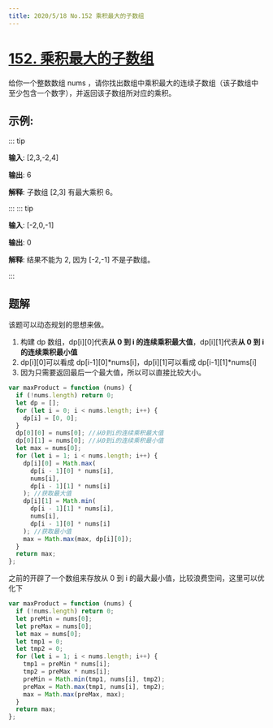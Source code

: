 ```yaml
---
title: 2020/5/18 No.152 乘积最大的子数组
---
```


# [152. 乘积最大的子数组](https://leetcode-cn.com/problems/maximum-product-subarray/)

给你一个整数数组 nums ，请你找出数组中乘积最大的连续子数组（该子数组中至少包含一个数字），并返回该子数组所对应的乘积。

## 示例:

::: tip

**输入**: [2,3,-2,4]

**输出**: 6

**解释**: 子数组 [2,3] 有最大乘积 6。

:::
::: tip

**输入**: [-2,0,-1]

**输出**: 0

**解释**: 结果不能为 2, 因为 [-2,-1] 不是子数组。

:::

## 题解

该题可以动态规划的思想来做。

1. 构建 dp 数组，dp[i][0]代表**从 0 到 i 的连续乘积最大值**，dp[i][1]代表**从 0 到 i 的连续乘积最小值**
2. dp[i][0]可以看成 dp[i-1][0]*nums[i]，dp[i][1]可以看成 dp[i-1][1]*nums[i]
3. 因为只需要返回最后一个最大值，所以可以直接比较大小。

```js
var maxProduct = function (nums) {
  if (!nums.length) return 0;
  let dp = [];
  for (let i = 0; i < nums.length; i++) {
    dp[i] = [0, 0];
  }
  dp[0][0] = nums[0]; //从0到i的连续乘积最大值
  dp[0][1] = nums[0]; //从0到i的连续乘积最小值
  let max = nums[0];
  for (let i = 1; i < nums.length; i++) {
    dp[i][0] = Math.max(
      dp[i - 1][0] * nums[i],
      nums[i],
      dp[i - 1][1] * nums[i]
    ); //获取最大值
    dp[i][1] = Math.min(
      dp[i - 1][1] * nums[i],
      nums[i],
      dp[i - 1][0] * nums[i]
    ); //获取最小值
    max = Math.max(max, dp[i][0]);
  }
  return max;
};
```

之前的开辟了一个数组来存放从 0 到 i 的最大最小值，比较浪费空间，这里可以优化下

```js
var maxProduct = function (nums) {
  if (!nums.length) return 0;
  let preMin = nums[0];
  let preMax = nums[0];
  let max = nums[0];
  let tmp1 = 0;
  let tmp2 = 0;
  for (let i = 1; i < nums.length; i++) {
    tmp1 = preMin * nums[i];
    tmp2 = preMax * nums[i];
    preMin = Math.min(tmp1, nums[i], tmp2);
    preMax = Math.max(tmp1, nums[i], tmp2);
    max = Math.max(preMax, max);
  }
  return max;
};
```
